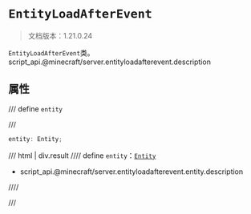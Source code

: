 # `EntityLoadAfterEvent`

> 文档版本：1.21.0.24

`EntityLoadAfterEvent`类。script_api.@minecraft/server.entityloadafterevent.description

## 属性

/// define
`entity`


///

```js
entity: Entity;
```

/// html | div.result
//// define
`entity`：[`Entity`](./entity.md)

- script_api.@minecraft/server.entityloadafterevent.entity.description


////

///

